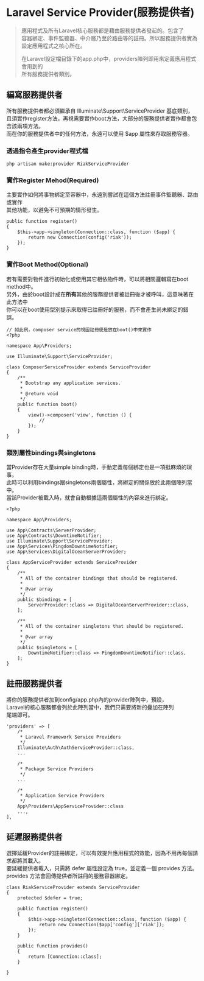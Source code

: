 # Laravel Service Provider(服務提供者)

> 應用程式及所有Laravel核心服務都是藉由服務提供者發起的。包含了<br/>
> 容器綁定、事件監聽器、中介層乃至於路由等的註冊。所以服務提供者實為<br/>
> 設定應用程式之核心所在。<br/>
>
> 在Laravel設定檔目錄下的app.php中，providers陣列即用來定義應用程式會用到的<br/>
> 所有服務提供者類別。

## 編寫服務提供者
所有服務提供者都必須繼承自 Illuminate\Support\ServiceProvider 基底類別，<br/>
且須實作register方法，再視需要實作boot方法，大部分的服務提供者實作都會包含該兩項方法。<br/>
而在你的服務提供者中的任何方法，永遠可以使用 $app 屬性來存取服務容器。

### 透過指令產生provider程式檔
```
php artisan make:provider RiakServiceProvider
```

### 實作Register Mehod(Required)
主要實作如何將事物綁定至容器中，永遠別嘗試在這個方法註冊事件監聽器、路由或實作<br/>
其他功能，以避免不可預期的情形發生。
```
public function register()
{
    $this->app->singleton(Connection::class, function ($app) {
        return new Connection(config('riak'));
    });
}
```

### 實作Boot Method(Optional)
若有需要對物件進行初始化或使用其它相依物件時，可以將相關邏輯寫在boot method中。<br/>
另外，由於boot設計成在**所有**其他的服務提供者被註冊後才被呼叫，這意味著在此方法中<br/>
你可以在boot使用型別提示來取得已註冊好的服務，而不會產生尚未綁定的錯誤。
```
// 如此例，composer service的視圖註冊便是放在boot()中來實作
<?php

namespace App\Providers;

use Illuminate\Support\ServiceProvider;

class ComposerServiceProvider extends ServiceProvider
{
    /**
     * Bootstrap any application services.
     *
     * @return void
     */
    public function boot()
    {
        view()->composer('view', function () {
            //
        });
    }
}
```

### 類別屬性bindings與singletons
當Provider存在大量simple binding時，手動定義每個綁定也是一項挺麻煩的瑣事。<br/>
此時可以利用bindings跟singletons兩個屬性，將綁定的關係放於此兩個陣列當中。<br/>
當該Provider被載入時，就會自動根據這兩個屬性的內容來進行綁定。
```
<?php

namespace App\Providers;

use App\Contracts\ServerProvider;
use App\Contracts\DowntimeNotifier;
use Illuminate\Support\ServiceProvider;
use App\Services\PingdomDowntimeNotifier;
use App\Services\DigitalOceanServerProvider;

class AppServiceProvider extends ServiceProvider
{
    /**
     * All of the container bindings that should be registered.
     *
     * @var array
     */
    public $bindings = [
        ServerProvider::class => DigitalOceanServerProvider::class,
    ];

    /**
     * All of the container singletons that should be registered.
     *
     * @var array
     */
    public $singletons = [
        DowntimeNotifier::class => PingdomDowntimeNotifier::class,
    ];
}
```

## 註冊服務提供者
將你的服務提供者加到config/app.php內的provider陣列中，預設，<br/>
Laravel的核心服務都會列於此陣列當中，我們只需要將新的疊加在陣列<br/>
尾端即可。
```
'providers' => [
    /*
     * Laravel Framework Service Providers
     */
    Illuminate\Auth\AuthServiceProvider::class,
    ...

    /*
     * Package Service Providers
     */
    ...

    /*
     * Application Service Providers
     */
    App\Providers\AppServiceProvider::class
    ...,
],
```

## 延遲服務提供者
選擇延緩Provider的註冊綁定，可以有效提升應用程式的效能，因為不用再每個請求都將其載入。<br/>
要延緩提供者載入，只需將 defer 屬性設定為 true，並定義一個 provides 方法。<br/>
provides 方法會回傳提供者所註冊的服務容器綁定。
```
class RiakServiceProvider extends ServiceProvider
{
    protected $defer = true;

    public function register()
    {
        $this->app->singleton(Connection::class, function ($app) {
            return new Connection($app['config']['riak']);
        });
    }

    public function provides()
    {
        return [Connection::class];
    }

}
```